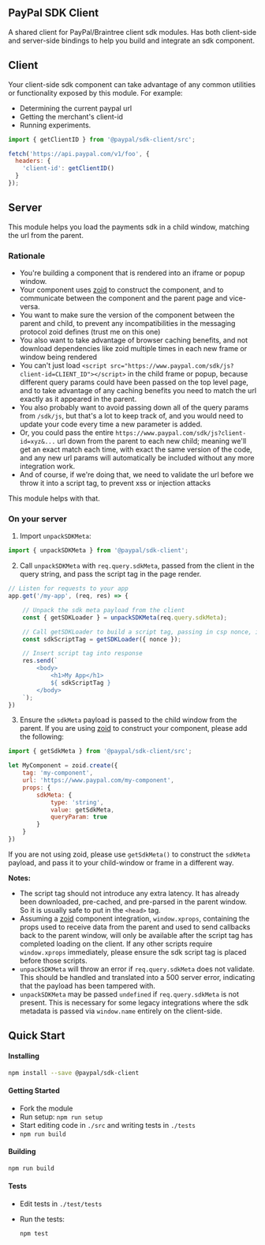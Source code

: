 PayPal SDK Client
-----------------

A shared client for PayPal/Braintree client sdk modules. Has both client-side and server-side bindings to help you build and integrate an sdk component.

## Client

Your client-side sdk component can take advantage of any common utilities or functionality exposed by this module. For example:

- Determining the current paypal url
- Getting the merchant's client-id
- Running experiments.

```javascript
import { getClientID } from '@paypal/sdk-client/src';

fetch('https://api.paypal.com/v1/foo', {
  headers: {
    'client-id': getClientID()
  }
});
```

## Server

This module helps you load the payments sdk in a child window, matching the url from the parent.

### Rationale

- You're building a component that is rendered into an iframe or popup window.
- Your component uses [zoid](https://github.com/krakenjs/zoid) to construct the component, and to communicate between the component and the parent page and vice-versa.
- You want to make sure the version of the component between the parent and child, to prevent any incompatibilities in the messaging protocol zoid defines (trust me on this one)
- You also want to take advantage of browser caching benefits, and not download dependencies like zoid multiple times in each new frame or window being rendered
- You can't just load `<script src="https://www.paypal.com/sdk/js?client-id=CLIENT_ID"></script>` in the child frame or popup, because different query params could have been passed on the top level page, and to take advantage of any caching benefits you need to match the url exactly as it appeared in the parent.
- You also probably want to avoid passing down all of the query params from `/sdk/js`, but that's a lot to keep track of, and you would need to update your code every time a new parameter is added.
- Or, you could pass the entire `https://www.paypal.com/sdk/js?client-id=xyz&...` url down from the parent to each new child; meaning we'll get an exact match each time, with exact the same version of the code, and any new url params will automatically be included without any more integration work.
- And of course, if we're doing that, we need to validate the url before we throw it into a script tag, to prevent xss or injection attacks

This module helps with that.

### On your server

1. Import `unpackSDKMeta`:

```javascript
import { unpackSDKMeta } from '@paypal/sdk-client';
```

2. Call `unpackSDKMeta` with `req.query.sdkMeta`, passed from the client in the query string, and pass the script tag in the page render.

```javascript
// Listen for requests to your app
app.get('/my-app', (req, res) => {

    // Unpack the sdk meta payload from the client
    const { getSDKLoader } = unpackSDKMeta(req.query.sdkMeta);

    // Call getSDKLoader to build a script tag, passing in csp nonce, if applicable
    const sdkScriptTag = getSDKLoader({ nonce });

    // Insert script tag into response
    res.send(`
        <body>
            <h1>My App</h1>
            ${ sdkScriptTag }
        </body>
    `);
})
```

3. Ensure the `sdkMeta` payload is passed to the child window from the parent. If you are using [zoid](https://github.com/krakenjs/zoid) to construct your component, please add the following:

```javascript
import { getSdkMeta } from '@paypal/sdk-client/src';

let MyComponent = zoid.create({
    tag: 'my-component',
    url: 'https://www.paypal.com/my-component',
    props: {
        sdkMeta: {
            type: 'string',
            value: getSdkMeta,
            queryParam: true
        }
    }
})
```

If you are not using zoid, please use `getSdkMeta()` to construct the `sdkMeta` payload, and pass it to your child-window or frame in a different way.

**Notes:**

- The script tag should not introduce any extra latency. It has already been downloaded, pre-cached, and pre-parsed in the parent window. So it is usually safe to put in the `<head>` tag.
- Assuming a [zoid](https://github.com/krakenjs/zoid) component integration, `window.xprops`, containing the props used to receive data from the parent and used to send callbacks back to the parent window, will only be available after the script tag has completed loading on the client. If any other scripts require `window.xprops` immediately, please ensure the sdk script tag is placed before those scripts.
- `unpackSDKMeta` will throw an error if `req.query.sdkMeta` does not validate. This should be handled and translated into a 500 server error, indicating that the payload has been tampered with.
- `unpackSDKMeta` may be passed `undefined` if `req.query.sdkMeta` is not present. This is necessary for some legacy integrations where the sdk metadata is passed via `window.name` entirely on the client-side.

Quick Start
-----------

#### Installing

```bash
npm install --save @paypal/sdk-client
```

#### Getting Started

- Fork the module
- Run setup: `npm run setup`
- Start editing code in `./src` and writing tests in `./tests`
- `npm run build`

#### Building

```bash
npm run build
```

#### Tests

- Edit tests in `./test/tests`
- Run the tests:

  ```bash
  npm test
  ```
